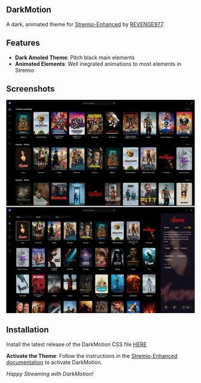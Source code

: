 ## DarkMotion

A dark, animated theme for [Stremio-Enhanced](https://github.com/REVENGE977/stremio-enhanced) by [REVENGE977](https://github.com/REVENGE977).

## Features

- **Dark Amoled Theme**: Pitch black main elements
- **Animated Elements**: Well inegrated animations to most elements in Stremio

## Screenshots

![Screenshot 1](screenshots/1.png) <!-- Add a path to your screenshot -->
![Screenshot 2](screenshots/2.png) <!-- Add a path to your screenshot -->

## Installation

Install the latest release of the DarkMotion CSS file [HERE](https://github.com/T3lluz/DarkMotion/releases/latest)

**Activate the Theme**: Follow the instructions in the [Stremio-Enhanced documentation](https://github.com/REVENGE977) to activate DarkMotion.

*Happy Streaming with DarkMotion!*
